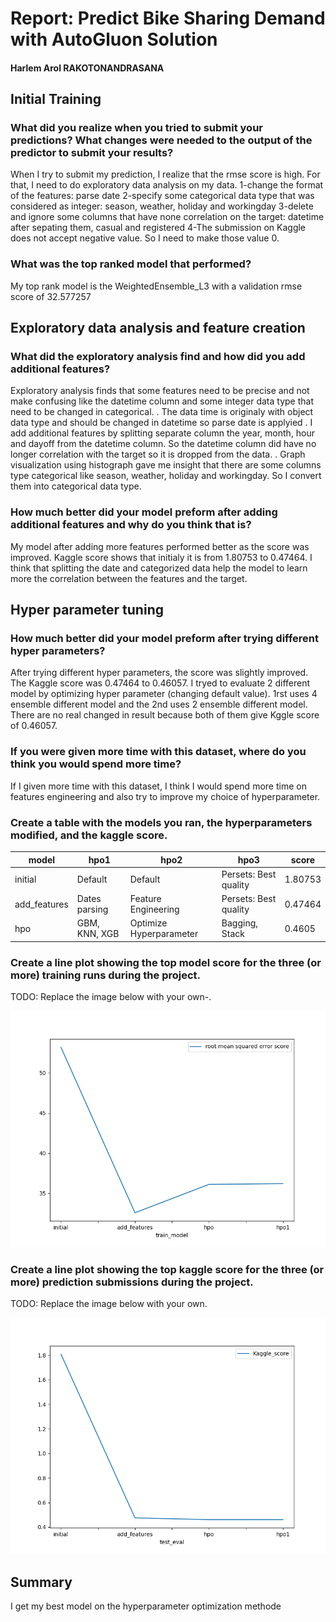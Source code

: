 # Report: Predict Bike Sharing Demand with AutoGluon Solution
#### Harlem Arol RAKOTONANDRASANA

## Initial Training
### What did you realize when you tried to submit your predictions? What changes were needed to the output of the predictor to submit your results?
When I try to submit my prediction, I realize that the rmse score is high. For that, I need to do exploratory data analysis on my data. 
1-change the format of the features: parse date 
2-specify some categorical data type that was considered as integer: season, weather, holiday and workingday
3-delete and ignore some columns that have none correlation on the target: datetime after sepating them, casual and registered
4-The submission on Kaggle does not accept negative value. So I need to make those value 0.

### What was the top ranked model that performed?
My top rank model is the WeightedEnsemble_L3 with a validation rmse score of 32.577257

## Exploratory data analysis and feature creation
### What did the exploratory analysis find and how did you add additional features?
Exploratory analysis finds that some features need to be precise and not make confusing like the datetime column and some integer data type that need to be changed in categorical.
 . The data time is originaly with object data type and should be changed in datetime so parse date is applyied
 . I add additional features by splitting separate column the year, month, hour and dayoff from the datetime column. So the datetime column did have no longer correlation with the target so it is dropped from the data.
 . Graph visualization using histograph gave me insight that there are some columns type categorical like season, weather, holiday and workingday. So I convert them into categorical data type.


### How much better did your model preform after adding additional features and why do you think that is?
My model after adding more features performed better as the score was improved. Kaggle score shows that initialy it is from 1.80753 to 0.47464. I think that splitting the date and categorized data help the model to learn more the correlation between the features and the target.

## Hyper parameter tuning
### How much better did your model preform after trying different hyper parameters?
After trying different hyper parameters, the score was slightly improved. The Kaggle score was 0.47464 to 0.46057. I tryed to evaluate 2 different model by optimizing hyper parameter (changing default value). 1rst uses 4 ensemble different model and the 2nd uses 2 ensemble different model. There are no real changed in result because both of them give Kggle score of 0.46057.

### If you were given more time with this dataset, where do you think you would spend more time?
If I given more time with this dataset, I think I would spend more time on features engineering and also try to improve my choice of hyperparameter.

### Create a table with the models you ran, the hyperparameters modified, and the kaggle score.
|model|hpo1|hpo2|hpo3|score|
|--|--|--|--|--|
|initial|Default|Default|Persets: Best quality|1.80753|
|add_features|Dates parsing|Feature Engineering|Persets: Best quality|0.47464|
|hpo|GBM, KNN, XGB|Optimize Hyperparameter|Bagging, Stack|0.4605|



### Create a line plot showing the top model score for the three (or more) training runs during the project.

TODO: Replace the image below with your own-.

![model_train_score.png](img/model_train_score.png)

### Create a line plot showing the top kaggle score for the three (or more) prediction submissions during the project.

TODO: Replace the image below with your own.

![model_test_score.png](img/model_test_score.png)

## Summary
I get my best model on the hyperparameter optimization methode
